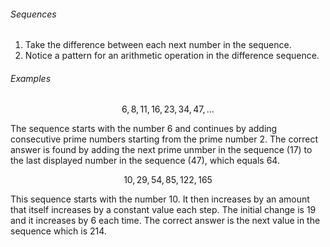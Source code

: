 <h6>Sequences</h6>

1. Take the difference between each next number in the sequence. 
2. Notice a pattern for an arithmetic operation in the difference sequence.

<h6>Examples</h6>

$$6, 8, 11, 16, 23, 34, 47, ...$$

The sequence starts with the number 6 and continues by adding consecutive prime numbers starting from the prime number 2. The correct answer is found by adding the next prime unmber in the sequence (17) to the last displayed number in the sequence (47), which equals 64.

$$10, 29, 54, 85, 122, 165$$

This sequence starts with the number 10. It then increases by an amount that itself increases by a constant value each step. The initial change is 19 and it increases by 6 each time. The correct answer is the next value in the sequence which is 214.
